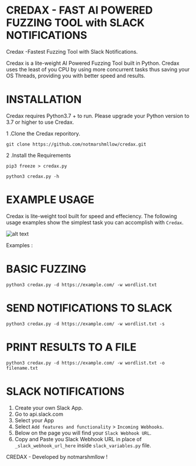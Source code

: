# CREDAX - FAST AI POWERED FUZZING TOOL with SLACK NOTIFICATIONS
Credax -Fastest Fuzzing Tool with Slack Notifications.

Credax is a lite-weight AI Powered Fuzzing Tool built in Python. Credax uses the least of you CPU by using more concurrent tasks thus saving your OS Threads, providing you with better speed and results. 

# INSTALLATION

Credax requires Python3.7 + to run. Please upgrade your Python version to 3.7 or higher to use Credax.

1 .Clone the Credax reporitory.

`git clone https://github.com/notmarshmllow/credax.git`

2 .Install the Requirements

`pip3 freeze > credax.py`

`python3 credax.py -h`

# EXAMPLE USAGE

Credax is lite-weight tool built for speed and effeciency. 
The following usage examples show the simplest task you can accomplish with `Credax`.
  
  
  ![alt text](https://github.com/notmarshmllow/credax/blob/main/credax.png?raw=True)
  
  
  Examples :
  
 # BASIC FUZZING
  
  `python3 credax.py -d https://example.com/ -w wordlist.txt`
  
  # SEND NOTIFICATIONS TO SLACK
  
  `python3 credax.py -d https://example.com/ -w wordlist.txt -s`
  
  # PRINT RESULTS TO A FILE
  
  `python3 credax.py -d https://example.com/ -w wordlist.txt -o filename.txt`
  
  
  # SLACK NOTIFICATIONS
  
1. Create your own Slack App.
2. Go to api.slack.com
3. Select your App
4. Select `Add features and functionality` > `Incoming Webhooks`.
5. Below on the page you will find your `Slack Webhook URL`.
6. Copy and Paste you Slack Webhook URL in place of `_slack_webhook_url_here` inside `slack_variables.py` file.


CREDAX - Developed by notmarshmllow !
